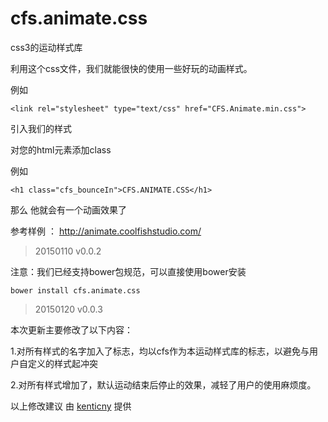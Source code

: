 cfs.animate.css
===============

css3的运动样式库

利用这个css文件，我们就能很快的使用一些好玩的动画样式。

例如

```<link rel="stylesheet" type="text/css" href="CFS.Animate.min.css">```

引入我们的样式

对您的html元素添加class

例如

```<h1 class="cfs_bounceIn">CFS.ANIMATE.CSS</h1>```

那么 他就会有一个动画效果了

参考样例 ： http://animate.coolfishstudio.com/

>20150110 v0.0.2

注意：我们已经支持bower包规范，可以直接使用bower安装

```bower install cfs.animate.css```

>20150120 v0.0.3

本次更新主要修改了以下内容：

1.对所有样式的名字加入了标志，均以cfs作为本运动样式库的标志，以避免与用户自定义的样式起冲突

2.对所有样式增加了，默认运动结束后停止的效果，减轻了用户的使用麻烦度。

以上修改建议 由 [kenticny](https://github.com/kenticny) 提供